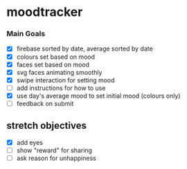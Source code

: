 moodtracker
===========

### Main Goals

- [x] firebase sorted by date, average sorted by date
- [x] colours set based on mood
- [x] faces set based on mood
- [x] svg faces animating smoothly
- [x] swipe interaction for setting mood
- [ ] add instructions for how to use
- [x] use day's average mood to set initial mood (colours only)
- [ ] feedback on submit

## stretch objectives
- [x] add eyes
- [ ] show "reward" for sharing
- [ ] ask reason for unhappiness